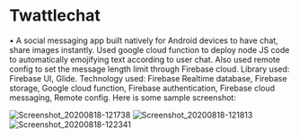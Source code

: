 # Twattlechat
•	 A social messaging app built natively for Android devices to have chat, share images instantly. Used google cloud function to deploy node JS code to automatically emojifying text according to user chat. Also used remote config to set the message length limit through Firebase cloud.
  Library used: Firebase UI, Glide.
  Technology used: Firebase Realtime database, Firebase storage, Google cloud function, Firebase authentication, Firebase cloud messaging, Remote config.
  Here is some sample screenshot: 
  
  ![Screenshot_20200818-121738](https://user-images.githubusercontent.com/19603894/90480800-6b2c8580-e14e-11ea-9b1a-74e254923496.png)
  ![Screenshot_20200818-121813](https://user-images.githubusercontent.com/19603894/90480806-6c5db280-e14e-11ea-9bc2-384641dd1540.png)
  ![Screenshot_20200818-122341](https://user-images.githubusercontent.com/19603894/90480813-6e277600-e14e-11ea-9452-5cd097febd81.png)
